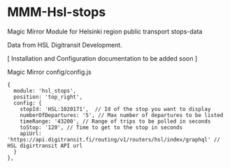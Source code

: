 # MMM-Hsl-stops
Magic Mirror Module for Helsinki region public transport stops-data

Data from HSL Digitransit Development.

[ Installation and Configuration documentation to be added soon ]

Magic Mirror config/config.js
```
{
  module: 'hsl_stops',
  position: 'top_right',
  config: {
    stopId: 'HSL:1020171',  // Id of the stop you want to display
    numberOfDepartures: '5', // Max number of departures to be listed
    timeRange: '43200', // Range of trips to be polled in seconds
    toStop: '120', // Time to get to the stop in seconds 
    apiUrl: 'https://api.digitransit.fi/routing/v1/routers/hsl/index/graphql' // HSL digirtransit API url
  }
},
```
